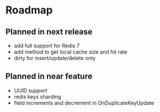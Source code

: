 # Roadmap

## Planned in next release

 * add full support for Redis 7
 * add method to get local cache size and hit rate <Badge text="new feature"/>
 * dirty for insert/update/delete only <Badge text="new feature"/>

## Planned in near feature

 * UUID support <Badge text="new feature"/>
 * redis keys sharding <Badge text="new feature"/>  
 * field increments and decrement in OnDuplicateKeyUpdate <Badge text="new feature"/>
